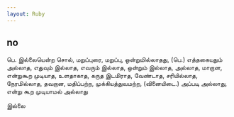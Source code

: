 ```yaml
---
layout: Ruby
---
```

## no  
பெ. இல்லையென்ற சொல், மறுப்புரை, மறுப்பு, ஒன்றுமில்லாதது, (பெ.) எத்தகையதும் அல்லாத, எதுவும் இல்லாத, எவரும் இல்லாத, ஒன்றும் இல்லாத, அல்லாத, மாறான, என்றுகூற முடியாத, உளதாகாத, கருத இடமிராத, வேண்டாத, சரியில்லாத, நேரமில்லாத, தவறான, மதிப்பற்ற, முக்கியத்துவமற்ற, (வினையிடை.) அப்படி அல்லாது, என்று கூற முடியாமல் அல்லாது  
  
இல்லை